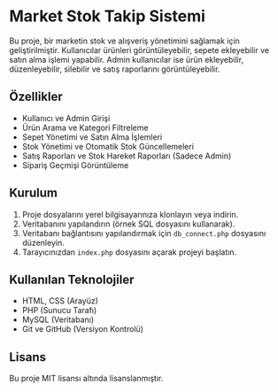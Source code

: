 # Market Stok Takip Sistemi

Bu proje, bir marketin stok ve alışveriş yönetimini sağlamak için geliştirilmiştir. Kullanıcılar ürünleri görüntüleyebilir, sepete ekleyebilir ve satın alma işlemi yapabilir. Admin kullanıcılar ise ürün ekleyebilir, düzenleyebilir, silebilir ve satış raporlarını görüntüleyebilir.

## Özellikler
- Kullanıcı ve Admin Girişi
- Ürün Arama ve Kategori Filtreleme
- Sepet Yönetimi ve Satın Alma İşlemleri
- Stok Yönetimi ve Otomatik Stok Güncellemeleri
- Satış Raporları ve Stok Hareket Raporları (Sadece Admin)
- Sipariş Geçmişi Görüntüleme

## Kurulum
1. Proje dosyalarını yerel bilgisayarınıza klonlayın veya indirin.
2. Veritabanını yapılandırın (örnek SQL dosyasını kullanarak).
3. Veritabanı bağlantısını yapılandırmak için `db_connect.php` dosyasını düzenleyin.
4. Tarayıcınızdan `index.php` dosyasını açarak projeyi başlatın.

## Kullanılan Teknolojiler
- HTML, CSS (Arayüz)
- PHP (Sunucu Tarafı)
- MySQL (Veritabanı)
- Git ve GitHub (Versiyon Kontrolü)

## Lisans
Bu proje MIT lisansı altında lisanslanmıştır.
